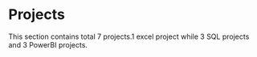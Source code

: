 # Projects
This section contains total 7 projects.1 excel project while 3 SQL projects and 3 PowerBI projects.
